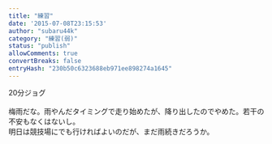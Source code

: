 ```yaml
---
title: "練習"
date: '2015-07-08T23:15:53'
author: "subaru44k"
category: "練習(弱)"
status: "publish"
allowComments: true
convertBreaks: false
entryHash: "230b50c6323688eb971ee898274a1645"
---
```

20分ジョグ<br>
<br>
梅雨だな。雨やんだタイミングで走り始めたが、降り出したのでやめた。若干の不安もなくはないし。<br>
明日は競技場にでも行ければよいのだが、まだ雨続きだろうか。
